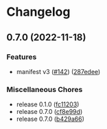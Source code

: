 # Changelog

## 0.7.0 (2022-11-18)


### Features

* manifest v3 ([#142](https://github.com/ethersphere/swarm-extension/issues/142)) ([287edee](https://github.com/ethersphere/swarm-extension/commit/287edee31a0cc85e1803aba121d22383389333e6))


### Miscellaneous Chores

* release 0.1.0 ([fc11203](https://github.com/ethersphere/swarm-extension/commit/fc112037bc050f83b676f129bbd28190b7ccc1e3))
* release 0.7.0 ([cf8e99d](https://github.com/ethersphere/swarm-extension/commit/cf8e99db6509b97b192f2b86f52fd61a73321c2d))
* release 0.7.0 ([b429a66](https://github.com/ethersphere/swarm-extension/commit/b429a664c287d559b96b4e2c6d8d3340e80ecb4d))
